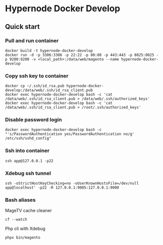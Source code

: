 # Hypernode Docker Develop

## Quick start

### Pull and run container

```
docker build -t hypernode-docker-develop
docker run -d -p 3306:3306 -p 22:22 -p 80:80 -p 443:443 -p 8025:8025 -p 9200:9200 -v <local_path>:/data/web/magento --name hypernode-docker-develop
```

### Copy ssh key to container

```
docker cp ~/.ssh/id_rsa.pub hypernode-docker-develop:/data/web/.ssh/id_rsa_client.pub 
docker exec hypernode-docker-develop bash -c 'cat /data/web/.ssh/id_rsa_client.pub > /data/web/.ssh/authorized_keys'
docker exec hypernode-docker-develop bash -c 'cat /data/web/.ssh/id_rsa_client.pub > /root/.ssh/authorized_keys'
```

### Disable password login

```
docker exec hypernode-docker-develop bash -c "'s/PasswordAuthentication yes/PasswordAuthentication no/g' /etc/ssh/sshd_config"
```

### Ssh into container

```
ssh app@127.0.0.1 -p22
```

### Xdebug ssh tunnel

```
ssh -oStrictHostKeyChecking=no -oUserKnownHostsFile=/dev/null app@localhost' -p22 -R 127.0.0.1:9005:127.0.0.1:9000
```

### Bash aliases

MageTV cache cleaner
```
cf --watch 
```

Php cli with Xdebug
```
phpx bin/magento
```
